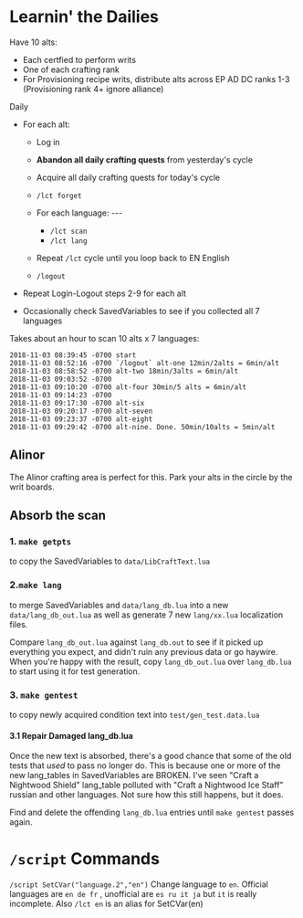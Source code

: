 


# Learnin' the Dailies

Have 10 alts:

- Each certfied to perform writs
- One of each crafting rank
- For Provisioning recipe writs, distribute alts across EP AD DC ranks 1-3
  (Provisioning rank 4+ ignore alliance)

Daily

- For each alt:

  - Log in
  - **Abandon all daily crafting quests** from yesterday's cycle
  - Acquire all daily crafting quests for today's cycle
  - `/lct forget`
  - For each language: ---
    - `/lct scan`
    - `/lct lang`
  - Repeat `/lct` cycle until you loop back to EN English

  - `/logout`

- Repeat Login-Logout steps 2-9 for each alt

- Occasionally check SavedVariables to see if you collected all 7 languages

Takes about an hour to scan 10 alts x 7 languages:
```
2018-11-03 08:39:45 -0700 start
2018-11-03 08:52:16 -0700 `/logout` alt-one 12min/2alts = 6min/alt
2018-11-03 08:58:52 -0700 alt-two 18min/3alts = 6min/alt
2018-11-03 09:03:52 -0700
2018-11-03 09:10:20 -0700 alt-four 30min/5 alts = 6min/alt
2018-11-03 09:14:23 -0700
2018-11-03 09:17:30 -0700 alt-six
2018-11-03 09:20:17 -0700 alt-seven
2018-11-03 09:23:37 -0700 alt-eight
2018-11-03 09:29:42 -0700 alt-nine. Done. 50min/10alts = 5min/alt
```

## Alinor

The Alinor crafting area is perfect for this. Park your alts in the circle by the writ boards.

## Absorb the scan

### 1. `make getpts`
to copy the SavedVariables to `data/LibCraftText.lua`

### 2.`make lang`
to merge SavedVariables and `data/lang_db.lua` into a new `data/lang_db_out.lua` as well as generate 7 new `lang/xx.lua` localization files.

Compare `lang_db_out.lua` against `lang_db.out` to see if it picked up everything you expect, and didn't ruin any previous data or go haywire. When you're happy with the result, copy `lang_db_out.lua` over `lang_db.lua` to start using it for test generation.

### 3. `make gentest`
to copy newly acquired condition text into `test/gen_test.data.lua`

#### 3.1 Repair Damaged lang_db.lua

Once the new text is absorbed, there's a good chance that some of the old tests that _used_ to pass no longer do. This is because one or more of the new lang_tables in SavedVariables are BROKEN. I've seen "Craft a Nightwood Shield" lang_table polluted with "Craft a Nightwood Ice Staff" russian and other languages. Not sure how this still happens, but it does.

Find and delete the offending `lang_db.lua` entries until `make gentest` passes again.

# `/script` Commands

`/script SetCVar("language.2","en")` Change language to `en`. Official languages are `en de fr` , unofficial are `es ru it ja` but `it` is really incomplete. Also `/lct en` is an alias for SetCVar(en)






